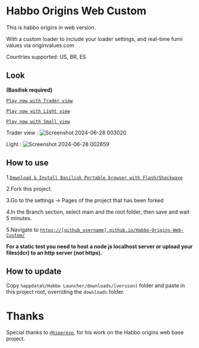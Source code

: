 # Habbo Origins Web Custom

This is habbo origins in web version.

With a custom loader to include your loader settings, and real-time furni values via originvalues.com

Countries supported: US, BR, ES

## Look
**(Basilisk required)**

<a href="https://fripokoff.github.io/Habbo-Origins-Web-Custom/">`Play now with Trader view`</a>

<a href="https://fripokoff.github.io/Habbo-Origins-Web-Custom/light.html">`Play now with Light view`</a>

<a href="https://fripokoff.github.io/Habbo-Origins-Web-Custom/small">`Play now with Small view`</a>

Trader view : ![Screenshot 2024-06-28 003020](https://github.com/fripokoff/Habbo-Origins-Web-Custom/assets/65672472/7603f4ca-40ca-4efe-bc8c-632f26afcb05)

Light : ![Screenshot 2024-06-28 002859](https://github.com/fripokoff/Habbo-Origins-Web-Custom/assets/65672472/0b060c49-41ac-4aa4-865a-d1bbc52f9e78)


## How to use

1.<a href="https://forum.oldskooler.org/threads/portable-browser-with-flash-shockwave-basilisk.70/">`Download & Install Basilisk Portable browser with Flash/Shockwave`</a>

2.Fork this project.

3.Go to the settings -> Pages of the project that has been forked

4.In the Branch section, select main and the root folder, then save and wait 5 minutes.

5.Navigate to <a href="https://fripokoff.github.io/Habbo-Origins-Web-Custom/">`https://[github_username].github.io/Habbo-Origins-Web-Custom/`</a>

**For a static test you need to host a node js localhost server or upload your files(dcr) to an http server (not https).**

## How to update

Copy `%appdata%/Habbo Launcher/downloads/[version]` folder and paste in this project root, overriding the `downloads` folder.

# Thanks

Special thanks to <a href="https://github.com/hiperesp/">`@hiperesp`</a>, for his work on the Habbo origins web base project.

